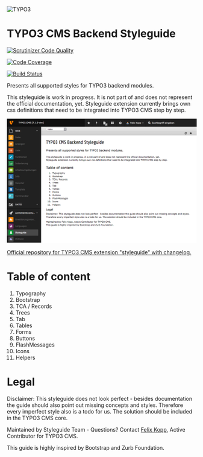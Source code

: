 ![TYPO3](http://typo3.org/typo3conf/ext/t3org_template/i/typo3-logo.png)

TYPO3 CMS Backend Styleguide
============================

[![Scrutinizer Code Quality](https://scrutinizer-ci.com/g/7elix/TYPO3.CMS.Styleguide/badges/quality-score.png?b=master)](https://scrutinizer-ci.com/g/7elix/TYPO3.CMS.Styleguide/?branch=master)

[![Code Coverage](https://scrutinizer-ci.com/g/7elix/TYPO3.CMS.Styleguide/badges/coverage.png?b=master)](https://scrutinizer-ci.com/g/7elix/TYPO3.CMS.Styleguide/?branch=master)

[![Build Status](https://travis-ci.org/7elix/TYPO3.CMS.Styleguide.svg)](https://travis-ci.org/7elix/TYPO3.CMS.Styleguide)

Presents all supported styles for TYPO3 backend modules.

This styleguide is work in progress. It is not part of and does not represent the official documentation, yet.
Styleguide extension currently brings own css definitions that need to be integrated into TYPO3 CMS step by step.

![](Documentation/Index.png)

<a href="http://typo3.org/extensions/repository/view/styleguide" target="_blank">Official repository for TYPO3 CMS extension "styleguide" with changelog.</a>

# Table of content

1. Typography
2. Bootstrap
3. TCA / Records
4. Trees
5. Tab
6. Tables
7. Forms
8. Buttons
9. FlashMessages
10. Icons
11. Helpers

# Legal

Disclaimer: This styleguide does not look perfect - besides documentation the guide should also point out missing concepts and styles.
Therefore every imperfect style also is a todo for us. The solution should be included in the TYPO3 CMS core.

Maintained by Styleguide Team - Questions? Contact <a href="https://twitter.com/7elix" target="_blank">Felix Kopp</a>, Active Contributor for TYPO3 CMS.

This guide is highly inspired by Bootstrap and Zurb Foundation.

